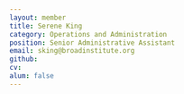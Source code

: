 ```yaml
---
layout: member
title: Serene King
category: Operations and Administration
position: Senior Administrative Assistant
email: sking@broadinstitute.org
github: 
cv:
alum: false
---
```


